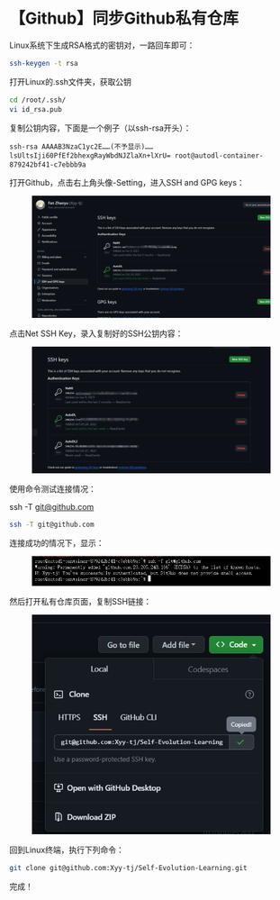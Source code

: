 # 【Github】同步Github私有仓库

Linux系统下生成RSA格式的密钥对，一路回车即可：

```sh
ssh-keygen -t rsa
```

打开Linux的.ssh文件夹，获取公钥

```sh
cd /root/.ssh/
vi id_rsa.pub
```

复制公钥内容，下面是一个例子（以ssh-rsa开头）：

```
ssh-rsa AAAAB3NzaC1yc2E……(不予显示)……lsUltsIji60PfEf2bhexgRayWbdNJZlaXn+lXrU= root@autodl-container-879242bf41-c7ebbb9a
```

打开Github，点击右上角头像-Setting，进入SSH and GPG keys：

<figure><img src="../.gitbook/assets/image.png" alt=""><figcaption></figcaption></figure>

点击Net SSH Key，录入复制好的SSH公钥内容：

<figure><img src="../.gitbook/assets/image (1).png" alt=""><figcaption></figcaption></figure>

使用命令测试连接情况：

ssh -T git@github.com

```sh
ssh -T git@github.com
```

连接成功的情况下，显示：

<figure><img src="../.gitbook/assets/image (2).png" alt=""><figcaption></figcaption></figure>

然后打开私有仓库页面，复制SSH链接：

<figure><img src="../.gitbook/assets/image (3).png" alt=""><figcaption></figcaption></figure>

回到Linux终端，执行下列命令：

```sh
git clone git@github.com:Xyy-tj/Self-Evolution-Learning.git
```

完成！
